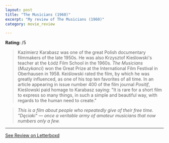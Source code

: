 ```yaml
---
layout: post
title: "The Musicians (1960)"
excerpt: "My review of The Musicians (1960)"
category: movie_review

---
```


**Rating:** /5

<blockquote>Kazimierz Karabasz was one of the great Polish documentary filmmakers of the late 1950s. He was also Krzysztof Kieślowski's teacher at the Łódź Film School in the 1960s. <i>The Musicians</i> (<i>Muzykanci</i>) won the Great Prize at the International Film Festival in Oberhausen in 1958. Keiślowski rated the film, by which he was greatly influenced, as one of his top ten favorites of all time. In an article appearing in issue number 400 of the film journal <i>Positif</i>, Kieślowski paid homage to Karabasz saying: "It is rare for a short film to express so many things, in such a simple and beautiful way, with regards to the human need to create."</blockquote>

<blockquote><i>This is a film about people who repeatedly give of their free time. "Dęciaki" — once a veritable army of amateur musicians that now numbers only a few.</i></blockquote>

<hr>

[See Review on Letterboxd](https://boxd.it/9aLdhZ)
